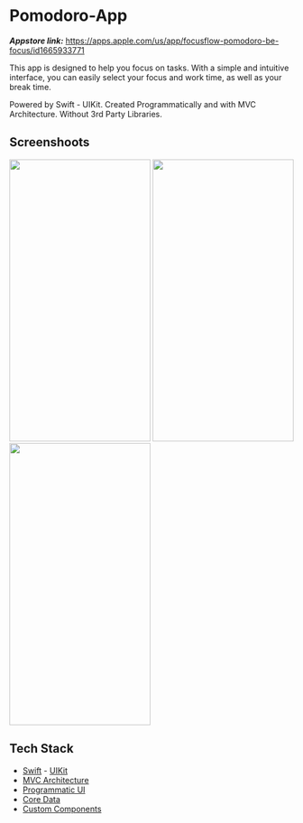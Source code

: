 # Pomodoro-App

***Appstore link:*** https://apps.apple.com/us/app/focusflow-pomodoro-be-focus/id1665933771

This app is designed to help you focus on tasks. With a simple and intuitive interface, you can easily select your focus and work time, as well as your break time.

Powered by Swift - UIKit. Created Programmatically and with MVC Architecture. Without 3rd Party Libraries.

## Screenshoots

<img src="https://user-images.githubusercontent.com/99286902/224996914-34017634-fe62-4632-a08d-a96969edf879.png" width="250" height="500"/> <img src="https://user-images.githubusercontent.com/99286902/224997040-9ecbcf34-c394-48c5-9629-7388b38f509a.png" width="250" height="500"/> <img src="https://user-images.githubusercontent.com/99286902/224997222-485c5037-ce1b-4383-891e-5d6858885018.png" width="250" height="500"/>

## Tech Stack

* [Swift](https://developer.apple.com/swift) - [UIKit](https://developer.apple.com/documentation/uikit)
* [MVC Architecture](https://en.wikipedia.org/wiki/Model%E2%80%93view%E2%80%93controller)
* [Programmatic UI](https://www.hackingwithswift.com/read/8/2/building-a-uikit-user-interface-programmatically)
* [Core Data](https://developer.apple.com/documentation/coredata) 
* [Custom Components](https://www.twilio.com/blog/2018/06/build-reusable-ios-components-swift.html)
